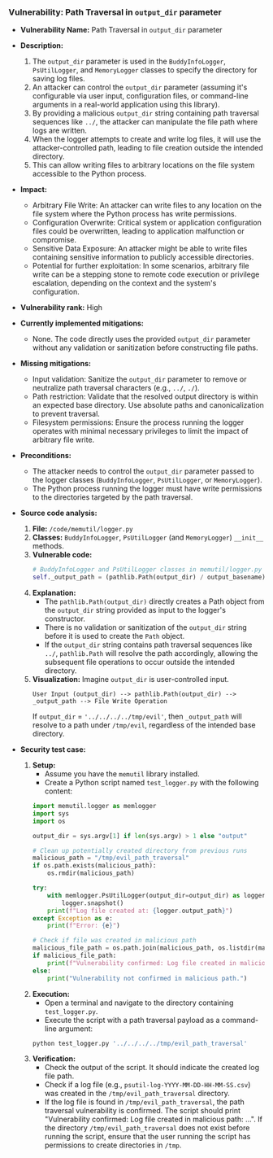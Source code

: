 ### Vulnerability: Path Traversal in `output_dir` parameter

- **Vulnerability Name:** Path Traversal in `output_dir` parameter

- **Description:**
    1. The `output_dir` parameter is used in the `BuddyInfoLogger`, `PsUtilLogger`, and `MemoryLogger` classes to specify the directory for saving log files.
    2. An attacker can control the `output_dir` parameter (assuming it's configurable via user input, configuration files, or command-line arguments in a real-world application using this library).
    3. By providing a malicious `output_dir` string containing path traversal sequences like `../`, the attacker can manipulate the file path where logs are written.
    4. When the logger attempts to create and write log files, it will use the attacker-controlled path, leading to file creation outside the intended directory.
    5. This can allow writing files to arbitrary locations on the file system accessible to the Python process.

- **Impact:**
    - Arbitrary File Write: An attacker can write files to any location on the file system where the Python process has write permissions.
    - Configuration Overwrite: Critical system or application configuration files could be overwritten, leading to application malfunction or compromise.
    - Sensitive Data Exposure: An attacker might be able to write files containing sensitive information to publicly accessible directories.
    - Potential for further exploitation: In some scenarios, arbitrary file write can be a stepping stone to remote code execution or privilege escalation, depending on the context and the system's configuration.

- **Vulnerability rank:** High

- **Currently implemented mitigations:**
    - None. The code directly uses the provided `output_dir` parameter without any validation or sanitization before constructing file paths.

- **Missing mitigations:**
    - Input validation: Sanitize the `output_dir` parameter to remove or neutralize path traversal characters (e.g., `../`, `./`).
    - Path restriction: Validate that the resolved output directory is within an expected base directory. Use absolute paths and canonicalization to prevent traversal.
    - Filesystem permissions: Ensure the process running the logger operates with minimal necessary privileges to limit the impact of arbitrary file write.

- **Preconditions:**
    - The attacker needs to control the `output_dir` parameter passed to the logger classes (`BuddyInfoLogger`, `PsUtilLogger`, or `MemoryLogger`).
    - The Python process running the logger must have write permissions to the directories targeted by the path traversal.

- **Source code analysis:**
    1. **File:** `/code/memutil/logger.py`
    2. **Classes:** `BuddyInfoLogger`, `PsUtilLogger` (and `MemoryLogger`) `__init__` methods.
    3. **Vulnerable code:**
        ```python
        # BuddyInfoLogger and PsUtilLogger classes in memutil/logger.py
        self._output_path = (pathlib.Path(output_dir) / output_basename).with_suffix(self._OUTPUT_SUFFIX or '.csv')
        ```
    4. **Explanation:**
        - The `pathlib.Path(output_dir)` directly creates a Path object from the `output_dir` string provided as input to the logger's constructor.
        - There is no validation or sanitization of the `output_dir` string before it is used to create the `Path` object.
        - If the `output_dir` string contains path traversal sequences like `../`, `pathlib.Path` will resolve the path accordingly, allowing the subsequent file operations to occur outside the intended directory.
    5. **Visualization:**
        Imagine `output_dir` is user-controlled input.
        ```
        User Input (output_dir) --> pathlib.Path(output_dir) --> _output_path --> File Write Operation
        ```
        If `output_dir` = `'../../../../tmp/evil'`, then `_output_path` will resolve to a path under `/tmp/evil`, regardless of the intended base directory.

- **Security test case:**
    1. **Setup:**
        - Assume you have the `memutil` library installed.
        - Create a Python script named `test_logger.py` with the following content:
        ```python
        import memutil.logger as memlogger
        import sys
        import os

        output_dir = sys.argv[1] if len(sys.argv) > 1 else "output"

        # Clean up potentially created directory from previous runs
        malicious_path = "/tmp/evil_path_traversal"
        if os.path.exists(malicious_path):
            os.rmdir(malicious_path)

        try:
            with memlogger.PsUtilLogger(output_dir=output_dir) as logger:
                logger.snapshot()
            print(f"Log file created at: {logger.output_path}")
        except Exception as e:
            print(f"Error: {e}")

        # Check if file was created in malicious path
        malicious_file_path = os.path.join(malicious_path, os.listdir(malicious_path)[0]) if os.path.exists(malicious_path) and os.listdir(malicious_path) else None
        if malicious_file_path:
            print(f"Vulnerability confirmed: Log file created in malicious path: {malicious_file_path}")
        else:
            print("Vulnerability not confirmed in malicious path.")

        ```
    2. **Execution:**
        - Open a terminal and navigate to the directory containing `test_logger.py`.
        - Execute the script with a path traversal payload as a command-line argument:
        ```bash
        python test_logger.py '../../../../tmp/evil_path_traversal'
        ```
    3. **Verification:**
        - Check the output of the script. It should indicate the created log file path.
        - Check if a log file (e.g., `psutil-log-YYYY-MM-DD-HH-MM-SS.csv`) was created in the `/tmp/evil_path_traversal` directory.
        - If the log file is found in `/tmp/evil_path_traversal`, the path traversal vulnerability is confirmed. The script should print "Vulnerability confirmed: Log file created in malicious path: ...". If the directory `/tmp/evil_path_traversal` does not exist before running the script, ensure that the user running the script has permissions to create directories in `/tmp`.